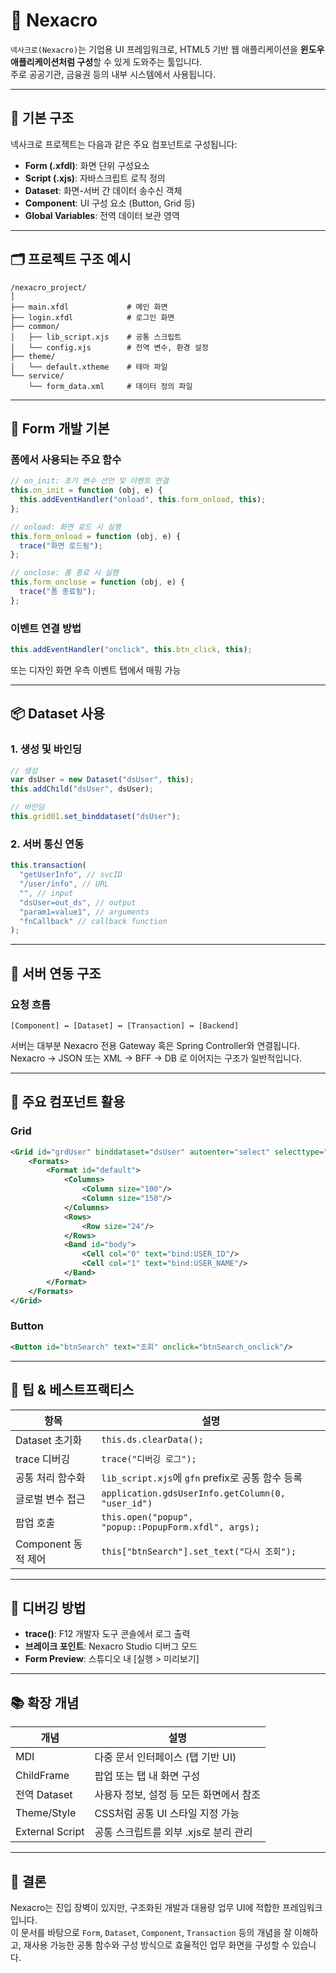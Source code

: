 # 📘 Nexacro

`넥사크로(Nexacro)`는 기업용 UI 프레임워크로, HTML5 기반 웹 애플리케이션을 **윈도우 애플리케이션처럼 구성**할 수 있게 도와주는 툴입니다.  
주로 공공기관, 금융권 등의 내부 시스템에서 사용됩니다.

---

## 🔧 기본 구조

넥사크로 프로젝트는 다음과 같은 주요 컴포넌트로 구성됩니다:

- **Form (.xfdl)**: 화면 단위 구성요소
- **Script (.xjs)**: 자바스크립트 로직 정의
- **Dataset**: 화면-서버 간 데이터 송수신 객체
- **Component**: UI 구성 요소 (Button, Grid 등)
- **Global Variables**: 전역 데이터 보관 영역

---

## 🗂 프로젝트 구조 예시

```
/nexacro_project/
│
├── main.xfdl             # 메인 화면
├── login.xfdl            # 로그인 화면
├── common/
│   ├── lib_script.xjs    # 공통 스크립트
│   └── config.xjs        # 전역 변수, 환경 설정
├── theme/
│   └── default.xtheme    # 테마 파일
└── service/
    └── form_data.xml     # 데이터 정의 파일
```

---

## 📱 Form 개발 기본

### 폼에서 사용되는 주요 함수

```javascript
// on_init: 초기 변수 선언 및 이벤트 연결
this.on_init = function (obj, e) {
  this.addEventHandler("onload", this.form_onload, this);
};

// onload: 화면 로드 시 실행
this.form_onload = function (obj, e) {
  trace("화면 로드됨");
};

// onclose: 폼 종료 시 실행
this.form_onclose = function (obj, e) {
  trace("폼 종료됨");
};
```

### 이벤트 연결 방법

```javascript
this.addEventHandler("onclick", this.btn_click, this);
```

또는 디자인 화면 우측 이벤트 탭에서 매핑 가능

---

## 📦 Dataset 사용

### 1. 생성 및 바인딩

```javascript
// 생성
var dsUser = new Dataset("dsUser", this);
this.addChild("dsUser", dsUser);

// 바인딩
this.grid01.set_binddataset("dsUser");
```

### 2. 서버 통신 연동

```javascript
this.transaction(
  "getUserInfo", // svcID
  "/user/info", // URL
  "", // input
  "dsUser=out_ds", // output
  "param1=value1", // arguments
  "fnCallback" // callback function
);
```

---

## 🔄 서버 연동 구조

### 요청 흐름

```
[Component] ↔ [Dataset] ↔ [Transaction] ↔ [Backend]
```

서버는 대부분 Nexacro 전용 Gateway 혹은 Spring Controller와 연결됩니다.  
Nexacro → JSON 또는 XML → BFF → DB 로 이어지는 구조가 일반적입니다.

---

## 🎨 주요 컴포넌트 활용

### Grid

```xml
<Grid id="grdUser" binddataset="dsUser" autoenter="select" selecttype="row">
    <Formats>
        <Format id="default">
            <Columns>
                <Column size="100"/>
                <Column size="150"/>
            </Columns>
            <Rows>
                <Row size="24"/>
            </Rows>
            <Band id="body">
                <Cell col="0" text="bind:USER_ID"/>
                <Cell col="1" text="bind:USER_NAME"/>
            </Band>
        </Format>
    </Formats>
</Grid>
```

### Button

```xml
<Button id="btnSearch" text="조회" onclick="btnSearch_onclick"/>
```

---

## 🧠 팁 & 베스트프랙티스

| 항목                | 설명                                                 |
| ------------------- | ---------------------------------------------------- |
| Dataset 초기화      | `this.ds.clearData();`                               |
| trace 디버깅        | `trace("디버깅 로그");`                              |
| 공통 처리 함수화    | `lib_script.xjs`에 `gfn` prefix로 공통 함수 등록     |
| 글로벌 변수 접근    | `application.gdsUserInfo.getColumn(0, "user_id")`    |
| 팝업 호출           | `this.open("popup", "popup::PopupForm.xfdl", args);` |
| Component 동적 제어 | `this["btnSearch"].set_text("다시 조회");`           |

---

## 🧪 디버깅 방법

- **trace()**: F12 개발자 도구 콘솔에서 로그 출력
- **브레이크 포인트**: Nexacro Studio 디버그 모드
- **Form Preview**: 스튜디오 내 [실행 > 미리보기]

---

## 📚 확장 개념

| 개념            | 설명                                    |
| --------------- | --------------------------------------- |
| MDI             | 다중 문서 인터페이스 (탭 기반 UI)       |
| ChildFrame      | 팝업 또는 탭 내 화면 구성               |
| 전역 Dataset    | 사용자 정보, 설정 등 모든 화면에서 참조 |
| Theme/Style     | CSS처럼 공통 UI 스타일 지정 가능        |
| External Script | 공통 스크립트를 외부 .xjs로 분리 관리   |

---

## 📌 결론

Nexacro는 진입 장벽이 있지만, 구조화된 개발과 대용량 업무 UI에 적합한 프레임워크입니다.  
이 문서를 바탕으로 `Form`, `Dataset`, `Component`, `Transaction` 등의 개념을 잘 이해하고, 재사용 가능한 공통 함수와 구성 방식으로 효율적인 업무 화면을 구성할 수 있습니다.
